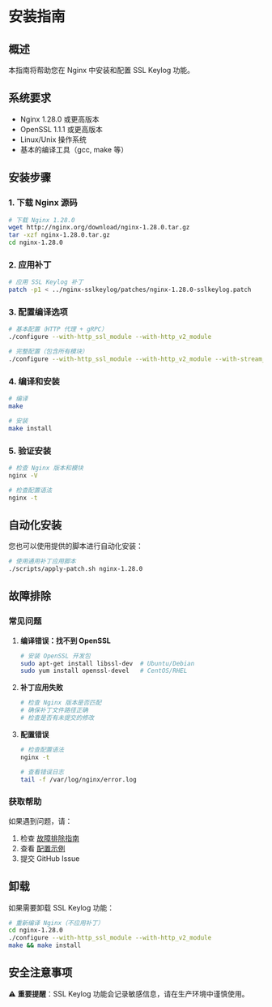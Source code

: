 # 安装指南

## 概述

本指南将帮助您在 Nginx 中安装和配置 SSL Keylog 功能。

## 系统要求

- Nginx 1.28.0 或更高版本
- OpenSSL 1.1.1 或更高版本
- Linux/Unix 操作系统
- 基本的编译工具（gcc, make 等）

## 安装步骤

### 1. 下载 Nginx 源码

```bash
# 下载 Nginx 1.28.0
wget http://nginx.org/download/nginx-1.28.0.tar.gz
tar -xzf nginx-1.28.0.tar.gz
cd nginx-1.28.0
```

### 2. 应用补丁

```bash
# 应用 SSL Keylog 补丁
patch -p1 < ../nginx-sslkeylog/patches/nginx-1.28.0-sslkeylog.patch
```

### 3. 配置编译选项

```bash
# 基本配置（HTTP 代理 + gRPC）
./configure --with-http_ssl_module --with-http_v2_module

# 完整配置（包含所有模块）
./configure --with-http_ssl_module --with-http_v2_module --with-stream_ssl_module
```

### 4. 编译和安装

```bash
# 编译
make

# 安装
make install
```

### 5. 验证安装

```bash
# 检查 Nginx 版本和模块
nginx -V

# 检查配置语法
nginx -t
```

## 自动化安装

您也可以使用提供的脚本进行自动化安装：

```bash
# 使用通用补丁应用脚本
./scripts/apply-patch.sh nginx-1.28.0
```

## 故障排除

### 常见问题

1. **编译错误：找不到 OpenSSL**
   ```bash
   # 安装 OpenSSL 开发包
   sudo apt-get install libssl-dev  # Ubuntu/Debian
   sudo yum install openssl-devel   # CentOS/RHEL
   ```

2. **补丁应用失败**
   ```bash
   # 检查 Nginx 版本是否匹配
   # 确保补丁文件路径正确
   # 检查是否有未提交的修改
   ```

3. **配置错误**
   ```bash
   # 检查配置语法
   nginx -t
   
   # 查看错误日志
   tail -f /var/log/nginx/error.log
   ```

### 获取帮助

如果遇到问题，请：

1. 检查 [故障排除指南](troubleshooting.md)
2. 查看 [配置示例](../examples/)
3. 提交 GitHub Issue

## 卸载

如果需要卸载 SSL Keylog 功能：

```bash
# 重新编译 Nginx（不应用补丁）
cd nginx-1.28.0
./configure --with-http_ssl_module --with-http_v2_module
make && make install
```

## 安全注意事项

⚠️ **重要提醒**：SSL Keylog 功能会记录敏感信息，请在生产环境中谨慎使用。 